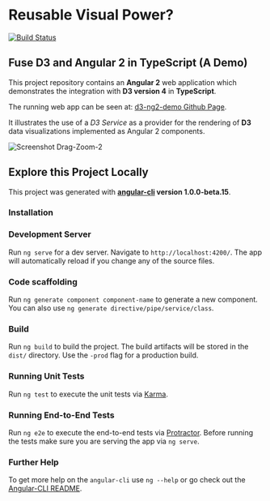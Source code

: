 # Reusable Visual Power?

[![Build Status](https://travis-ci.org/tomwanzek/d3-ng2-demo.svg?branch=master)](https://travis-ci.org/tomwanzek/d3-ng2-demo)

## Fuse D3 and Angular 2 in TypeScript (A Demo)


This project repository contains an **Angular 2** web application which demonstrates the integration with **D3 version 4** in **TypeScript**.

The running web app can be seen at: [d3-ng2-demo Github Page](https://tomwanzek.github.io/d3-ng2-demo/).

It illustrates the use of a _D3 Service_ as a provider for the rendering of **D3** data visualizations implemented as Angular 2 components.



![Screenshot Drag-Zoom-2](https://github.com/tomwanzek/d3-ng2-demo/blob/master/screenshots/demo=drag-zoom-2-screenshot.png)


## Explore this Project Locally

This project was generated with **[angular-cli](https://github.com/angular/angular-cli) version 1.0.0-beta.15**.

### Installation



### Development Server
Run `ng serve` for a dev server. Navigate to `http://localhost:4200/`. The app will automatically reload if you change any of the source files.

### Code scaffolding

Run `ng generate component component-name` to generate a new component. You can also use `ng generate directive/pipe/service/class`.

### Build

Run `ng build` to build the project. The build artifacts will be stored in the `dist/` directory. Use the `-prod` flag for a production build.

### Running Unit Tests

Run `ng test` to execute the unit tests via [Karma](https://karma-runner.github.io).

### Running End-to-End Tests

Run `ng e2e` to execute the end-to-end tests via [Protractor](http://www.protractortest.org/). 
Before running the tests make sure you are serving the app via `ng serve`.

### Further Help

To get more help on the `angular-cli` use `ng --help` or go check out the [Angular-CLI README](https://github.com/angular/angular-cli/blob/master/README.md).
